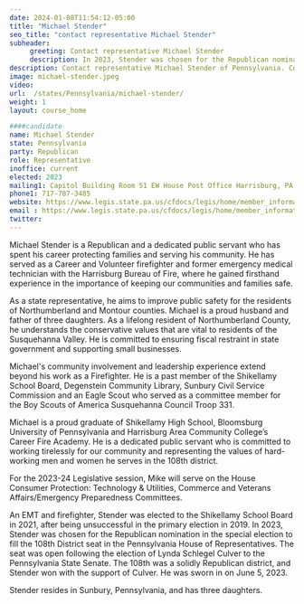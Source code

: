 ```yaml
---
date: 2024-01-08T11:54:12-05:00
title: "Michael Stender"
seo_title: "contact representative Michael Stender"
subheader:
     greeting: Contact representative Michael Stender
     description: In 2023, Stender was chosen for the Republican nomination in the special election to fill the 108th District seat in the Pennsylvania House of Representatives. For the 2023-24 Legislative session, Mike will serve on the House Consumer Protection Technology & Utilities, Commerce and Veterans Affairs/Emergency Preparedness Committees.
description: Contact representative Michael Stender of Pennsylvania. Contact information for Michael Stender includes email address, phone number, and mailing address.
image: michael-stender.jpeg
video:
url:  /states/Pennsylvania/michael-stender/
weight: 1
layout: course_home

####candidate
name: Michael Stender
state: Pennsylvania
party: Republican
role: Representative
inoffice: current
elected: 2023
mailing1: Capitol Building Room 51 EW House Post Office Harrisburg, PA 17120
phone1: 717-787-3485
website: https://www.legis.state.pa.us/cfdocs/legis/home/member_information/House_bio.cfm?id=2014/
email : https://www.legis.state.pa.us/cfdocs/legis/home/member_information/House_bio.cfm?id=2014/
twitter:
---
```


Michael Stender is a Republican and a dedicated public servant who has spent his career protecting families and serving his community. He has served as a Career and Volunteer firefighter and former emergency medical technician with the Harrisburg Bureau of Fire, where he gained firsthand experience in the importance of keeping our communities and families safe.

As a state representative, he aims to improve public safety for the residents of Northumberland and Montour counties. Michael is a proud husband and father of three daughters. As a lifelong resident of Northumberland County, he understands the conservative values that are vital to residents of the Susquehanna Valley. He is committed to ensuring fiscal restraint in state government and supporting small businesses.

Michael's community involvement and leadership experience extend beyond his work as a Firefighter. He is a past member of the Shikellamy School Board, Degenstein Community Library, Sunbury Civil Service Commission and an Eagle Scout who served as a committee member for the Boy Scouts of America Susquehanna Council Troop 331.

Michael is a proud graduate of Shikellamy High School, Bloomsburg University of Pennsylvania and Harrisburg Area Community College’s Career Fire Academy. He is a dedicated public servant who is committed to working tirelessly for our community and representing the values of hard-working men and women he serves in the 108th district.

For the 2023-24 Legislative session, Mike will serve on the House Consumer Protection: Technology & Utilities, Commerce and Veterans Affairs/Emergency Preparedness Committees.

An EMT and firefighter, Stender was elected to the Shikellamy School Board in 2021, after being unsuccessful in the primary election in 2019. In 2023, Stender was chosen for the Republican nomination in the special election to fill the 108th District seat in the Pennsylvania House of Representatives. The seat was open following the election of Lynda Schlegel Culver to the Pennsylvania State Senate. The 108th was a solidly Republican district, and Stender won with the support of Culver. He was sworn in on June 5, 2023.

Stender resides in Sunbury, Pennsylvania, and has three daughters.
